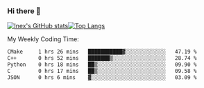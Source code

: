 ### Hi there 👋
[![lnex's GitHub stats](https://github-readme-stats.vercel.app/api?username=lnexenl&count_private=true&show_icons=true)](https://github.com/anuraghazra/github-readme-stats)[![Top Langs](https://github-readme-stats.vercel.app/api/top-langs/?username=lnexenl&layout=compact&langs_count=8&exclude_repo=32-bit-MIPS-CPU)](https://github.com/anuraghazra/github-readme-stats)

My Weekly Coding Time:
<!--START_SECTION:waka-->

```txt
CMake     1 hrs 26 mins   ███████████▓░░░░░░░░░░░░░   47.19 %
C++       0 hrs 52 mins   ███████▒░░░░░░░░░░░░░░░░░   28.74 %
Python    0 hrs 18 mins   ██▒░░░░░░░░░░░░░░░░░░░░░░   09.90 %
C         0 hrs 17 mins   ██▒░░░░░░░░░░░░░░░░░░░░░░   09.58 %
JSON      0 hrs 6 mins    ▓░░░░░░░░░░░░░░░░░░░░░░░░   03.09 %
```

<!--END_SECTION:waka-->
